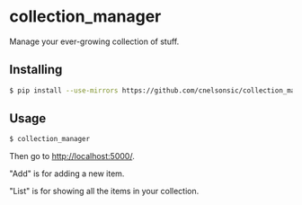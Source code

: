 collection_manager
==================

Manage your ever-growing collection of stuff.

Installing
----------

```bash
$ pip install --use-mirrors https://github.com/cnelsonsic/collection_manager/archive/master.zip
```

Usage
-----

```bash
$ collection_manager
```

Then go to [http://localhost:5000/](http://localhost:5000/).

"Add" is for adding a new item.

"List" is for showing all the items in your collection.
